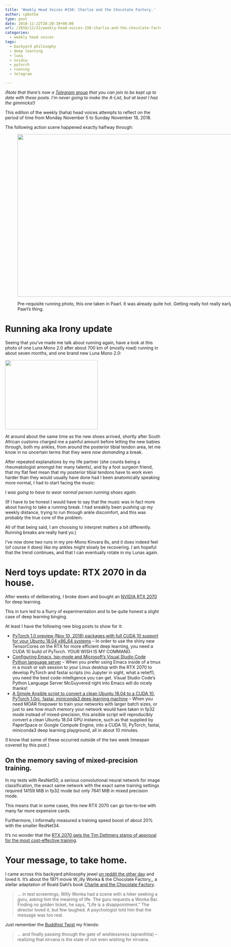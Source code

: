 ```yaml
---
title: 'Weekly Head Voices #158: Charlie and the Chocolate Factory.'
author: cpbotha
type: post
date: 2018-11-22T20:20:39+00:00
url: /2018/11/22/weekly-head-voices-158-charlie-and-the-chocolate-factory/
categories:
  - weekly head voices
tags:
  - backyard philosophy
  - deep learning
  - luna
  - nvidia
  - pytorch
  - running
  - telegram

---
```

_(Note that there&#8217;s now a [Telegram group][1] that you can join to be kept up to date with these posts. I&#8217;m never going to make the A-List, but at least I haz the gimmicks!)_

This edition of the weekly (haha) head voices attempts to reflect on the period of time from Monday November 5 to Sunday November 18, 2018.

The following action scene happened exactly halfway through:<figure id="attachment_3347" aria-describedby="caption-attachment-3347" style="width: 840px" class="wp-caption alignnone"><a href="https://cpbotha.net/wp-content/uploads/2018/11/paarl-running-20181111.jpg" data-rel="lightbox-image-0" data-rl_title="" data-rl_caption="" title="">

<img data-attachment-id="3347" data-permalink="https://cpbotha.net/2018/11/22/weekly-head-voices-158-charlie-and-the-chocolate-factory/paarl-running-20181111/" data-orig-file="https://cpbotha.net/wp-content/uploads/2018/11/paarl-running-20181111.jpg" data-orig-size="4032,2529" data-comments-opened="1" data-image-meta="{&quot;aperture&quot;:&quot;1.8&quot;,&quot;credit&quot;:&quot;&quot;,&quot;camera&quot;:&quot;iPhone 8&quot;,&quot;caption&quot;:&quot;&quot;,&quot;created_timestamp&quot;:&quot;1541924994&quot;,&quot;copyright&quot;:&quot;&quot;,&quot;focal_length&quot;:&quot;3.99&quot;,&quot;iso&quot;:&quot;25&quot;,&quot;shutter_speed&quot;:&quot;0.00029103608847497&quot;,&quot;title&quot;:&quot;&quot;,&quot;orientation&quot;:&quot;1&quot;}" data-image-title="paarl-running-20181111" data-image-description="" data-medium-file="https://cpbotha.net/wp-content/uploads/2018/11/paarl-running-20181111-300x188.jpg" data-large-file="https://cpbotha.net/wp-content/uploads/2018/11/paarl-running-20181111-1024x642.jpg" class="wp-image-3347 size-large" src="https://cpbotha.net/wp-content/uploads/2018/11/paarl-running-20181111-1024x642.jpg" alt="" width="840" height="527" srcset="https://cpbotha.net/wp-content/uploads/2018/11/paarl-running-20181111-1024x642.jpg 1024w, https://cpbotha.net/wp-content/uploads/2018/11/paarl-running-20181111-300x188.jpg 300w, https://cpbotha.net/wp-content/uploads/2018/11/paarl-running-20181111-768x482.jpg 768w, https://cpbotha.net/wp-content/uploads/2018/11/paarl-running-20181111-1200x753.jpg 1200w" sizes="(max-width: 709px) 85vw, (max-width: 909px) 67vw, (max-width: 1362px) 62vw, 840px" /></a><figcaption id="caption-attachment-3347" class="wp-caption-text">Pre-requisite running photo, this one taken in Paarl. It was already quite hot. Getting really hot really early in the morning is Paarl&#8217;s thing.</figcaption></figure> 

# Running aka Irony update

Seeing that you&#8217;ve made me talk about running again, have a look at this photo of one Luna Mono 2.0 after about 700 km of (mostly road) running in about seven months, and one brand new Luna Mono 2.0:

<a href="https://cpbotha.net/wp-content/uploads/2018/11/old-vs-new-lunas.jpg" data-rel="lightbox-image-1" data-rl_title="" data-rl_caption="" title=""><img data-attachment-id="3346" data-permalink="https://cpbotha.net/2018/11/22/weekly-head-voices-158-charlie-and-the-chocolate-factory/old-vs-new-lunas/" data-orig-file="https://cpbotha.net/wp-content/uploads/2018/11/old-vs-new-lunas.jpg" data-orig-size="4032,3024" data-comments-opened="1" data-image-meta="{&quot;aperture&quot;:&quot;1.8&quot;,&quot;credit&quot;:&quot;&quot;,&quot;camera&quot;:&quot;iPhone 8&quot;,&quot;caption&quot;:&quot;&quot;,&quot;created_timestamp&quot;:&quot;1541442690&quot;,&quot;copyright&quot;:&quot;&quot;,&quot;focal_length&quot;:&quot;3.99&quot;,&quot;iso&quot;:&quot;40&quot;,&quot;shutter_speed&quot;:&quot;0.041666666666667&quot;,&quot;title&quot;:&quot;&quot;,&quot;orientation&quot;:&quot;1&quot;}" data-image-title="old-vs-new-lunas" data-image-description="" data-medium-file="https://cpbotha.net/wp-content/uploads/2018/11/old-vs-new-lunas-300x225.jpg" data-large-file="https://cpbotha.net/wp-content/uploads/2018/11/old-vs-new-lunas-1024x768.jpg" class="alignnone size-medium wp-image-3346" src="https://cpbotha.net/wp-content/uploads/2018/11/old-vs-new-lunas-300x225.jpg" alt="" width="300" height="225" srcset="https://cpbotha.net/wp-content/uploads/2018/11/old-vs-new-lunas-300x225.jpg 300w, https://cpbotha.net/wp-content/uploads/2018/11/old-vs-new-lunas-768x576.jpg 768w, https://cpbotha.net/wp-content/uploads/2018/11/old-vs-new-lunas-1024x768.jpg 1024w, https://cpbotha.net/wp-content/uploads/2018/11/old-vs-new-lunas-1200x900.jpg 1200w" sizes="(max-width: 300px) 85vw, 300px" /></a>

At around about the same time as the new shoes arrived, shortly after South African customs charged me a painful amount before letting the new babies through, both my ankles, from around the posterior tibial tendon area, let me know in no uncertain terms that they were now _demanding_ a break.

After repeated explanations by my life partner (she counts being a rheumatologist amongst her many talents), and by a foot surgeon friend, that my flat feet mean that my posterior tibial tendons have to work even harder than they would usually have done had I been anatomically speaking more normal, I had to start facing the music:

_I was going to have to wear normal person running shoes again._

(If I have to be honest I would have to say that the music was in fact more about having to take a running break. I had sneakily been pushing up my weekly distance, trying to run through ankle discomfort, and this was probably the true core of the problem.

All of that being said, I am choosing to interpret matters a bit differently. Running breaks are really hard yo.)

I&#8217;ve now done two runs in my pre-Mono Kinvara 8s, and it does indeed feel (of course it does) like my ankles might slowly be recovering. I am hopeful that the trend continues, and that I can eventually rotate in my Lunas again.

# Nerd toys update: RTX 2070 in da house.

After weeks of deliberating, I broke down and bought an [NVIDIA RTX 2070][2] for deep learning.

This in turn led to a flurry of experimentation and to be quite honest a slight case of deep learning binging.

At least I have the following new blog posts to show for it:

  * [PyTorch 1.0 preview (Nov 10, 2018) packages with full CUDA 10 support for your Ubuntu 18.04 x86_64 systems][3] &#8211; In order to use the shiny new TensorCores on the RTX for more efficient deep learning, you need a CUDA 10 build of PyTorch. YOUR WISH IS MY COMMAND.
  * [Configuring Emacs, lsp-mode and Microsoft’s Visual Studio Code Python language server][4] &#8211; When you prefer using Emacs inside of a tmux in a mosh or ssh session to your Linux desktop with the RTX 2070 to develop PyTorch and fastai scripts (no Jupyter in sight, what a relief!), you need the best code-intelligence you can get. Visual Studio Code&#8217;s Python Language Server McGuyvered right into Emacs will do nicely thanks!
  * [A Simple Ansible script to convert a clean Ubuntu 18.04 to a CUDA 10, PyTorch 1.0rc, fastai, miniconda3 deep learning machine][5] &#8211; When you need MOAR firepower to train your networks with larger batch sizes, or just to see how much memory your network would have taken in fp32 mode instead of mixed-precision, this ansible script will reproducibly convert a clean Ubuntu 18.04 GPU instance, such as that supplied by PaperSpace or Google Compute Engine, into a CUDA 10, PyTorch, fastai, miniconda3 deep learning playground, all in about 10 minutes.

(I know that some of these occurred outside of the two week timespan covered by this post.)

## On the memory saving of mixed-precision training.

In my tests with ResNet50, a serious convolutional neural network for image classification, the exact same network with the exact same training settings required 14159 MiB in fp32 mode but only 7641 MiB in mixed precision mode.

This means that in some cases, this new RTX 2070 can go toe-to-toe with many far more expensive cards.

Furthermore, I informally measured a training speed boost of about 20% with the smaller ResNet34.

It&#8217;s no wonder that the [RTX 2070 gets the Tim Dettmers stamp of approval for the most cost-effective training][6].

# Your message, to take home.

I came across this backyard philosophy jewel [on reddit the other day][7] and loved it. It&#8217;s about the 1971 movie W_illy Wonka & the Chocolate Factory_, a stellar adaptation of Roald Dahl&#8217;s book [Charlie and the Chocolate Factory][8].

> &#8230; in test screenings, Willy Wonka had a scene with a hiker seeking a guru, asking him the meaning of life. The guru requests a Wonka Bar. Finding no golden ticket, he says, &#8220;Life is a disappointment.&#8221; The director loved it, but few laughed. A psychologist told him that the message was too real.

Just remember the [Buddhist Twist][9] my friends:

> &#8230; and finally passing through the gate of wishlessness (apranihita) – realizing that nirvana is the state of not even wishing for nirvana.

 [1]: https://t.me/headvoices
 [2]: https://www.nvidia.com/en-us/geforce/graphics-cards/rtx-2070/
 [3]: https://vxlabs.com/2018/11/04/pytorch-1-0-preview-nov-4-2018-packages-with-full-cuda-10-support-for-your-ubuntu-18-04-x86_64-systems/
 [4]: https://vxlabs.com/2018/11/19/configuring-emacs-lsp-mode-and-microsofts-visual-studio-code-python-language-server/
 [5]: https://vxlabs.com/2018/11/21/a-simple-ansible-script-to-convert-a-clean-ubuntu-18-04-to-a-cuda-10-pytorch-1-0rc-fastai-miniconda3-deep-learning-machine/
 [6]: http://timdettmers.com/2018/11/05/which-gpu-for-deep-learning/
 [7]: https://www.reddit.com/r/todayilearned/comments/9ozu4e/til_in_test_screenings_willy_wonka_had_a_scene/
 [8]: https://en.wikipedia.org/wiki/Charlie_and_the_Chocolate_Factory
 [9]: /2018/06/03/weekly-head-voices-144-eternal-learner/#the-buddhist-twist
